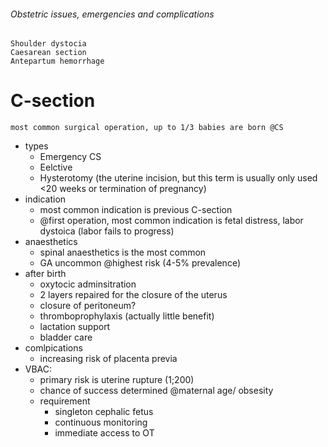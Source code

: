 ###### Obstetric issues, emergencies and complications 
    Shoulder dystocia
    Caesarean section 
    Antepartum hemorrhage


# C-section
    most common surgical operation, up to 1/3 babies are born @CS
- types
    + Emergency CS 
    + Eelctive
    + Hysterotomy (the uterine incision, but this term is usually only used <20 weeks or termination of pregnancy)
- indication
    + most common indication is previous C-section
    + @first operation, most common indication is fetal distress, labor dystoica (labor fails to progress)
- anaesthetics
    + spinal anaesthetics is the most common
    + GA uncommon @highest risk (4-5% prevalence)
- after birth
    + oxytocic adminsitration 
    + 2 layers repaired for the closure of the uterus
    + closure of peritoneum? 
    + thromboprophylaxis (actually little benefit)
    + lactation support
    + bladder care
- comlpications
    + increasing risk of placenta previa
- VBAC:
    + primary risk is uterine rupture (1;200)
    + chance of success determined @maternal age/ obsesity
    + requirement
        * singleton cephalic fetus
        * continuous monitoring
        * immediate access to OT
